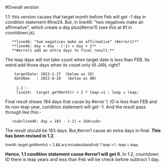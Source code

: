 #Overall version
 
1.1: this version causes that target month before Feb will get -1 day in condition statement #line24. But, in line46: "two negatives make an affirmative", which create a day plus(#error1).(see this at #1 in countdown.js).
  
       **line46: "two negatives make an affirmative" (#error1)**
       **line46: day = day - (-1) = day + 1**
       **#error1 add an extra days to final result.**

The leap days will not take count when target date is less than FEB. Its weird add those days when its count only till JAN, right?

        targetDate: 2023-2-27  (below as tD)
        dateNow   : 2022-8-28   (below as dN)

         1.1：-
         line24:  target.getMonth() < 2 ? leap-=1 : leap = leap;

 Final result shows 184 days that cause by #error 1.
tD is less than FEB and its non-leap year, condition statement will get -1. And the result pass through like this:-

       <sub>line46: day = 183 - (-1) = 184<sub>

The result should be 183 days. But,#error1 cause an extra days in final.
**This has been revised in 1.2.**

<sub>line46: target.getMonth() < 2 && ary.includes(dateEnd) ? leap-=1 : leap = leap;<sub>

**Hence, 1.1 condition statement cause #error1 will get 0.**
In 1.2, countdown tD there is leap years and less than Feb will be check before subtract 1 day.   



